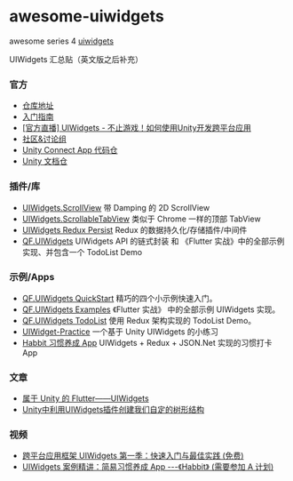 # awesome-uiwidgets
awesome series 4 [uiwidgets](https://github.com/UnityTech/UIWidgets)


UIWidgets 汇总贴（英文版之后补充）
### 官方
* [仓库地址](https://github.com/UnityTech/UIWidgets)
* [入门指南](https://github.com/UnityTech/UIWidgets/blob/master/README-ZH.md)
* [[官方直播] UIWidgets - 不止游戏！如何使用Unity开发跨平台应用](https://www.bilibili.com/video/av47558897?from=search&seid=3092146516952117219)
* [社区&讨论组](https://connect.unity.com/g/uiwidgets)
* [Unity Connect App 代码仓](https://github.com/UnityTech/ConnectAppCN)
* [Unity 文档仓](https://github.com/UnityTech/DocCN)

### 插件/库
* [UIWidgets.ScrollView](https://github.com/JustinFincher/UIWidgets.ScrollView) 带 Damping 的 2D ScrollView
* [UIWidgets.ScrollableTabView](https://github.com/JustinFincher/UIWidgets.ScrollableTabView) 类似于 Chrome 一样的顶部 TabView
* [UIWidgets Redux Persist](https://github.com/liangxiegame/UIWidgetsReduxPersist) Redux 的数据持久化/存储插件/中间件
* [QF.UIWidgets](https://github.com/liangxiegame/QF.UIWidgets) UIWidgets API 的链式封装 和 《Flutter 实战》中的全部示例实现、并包含一个 TodoList Demo

### 示例/Apps
* [QF.UIWidgets QuickStart](https://github.com/liangxiegame/QF.UIWidgets/tree/master/Assets/QuickStart) 精巧的四个小示例快速入门。
* [QF.UIWidgets Examples](https://github.com/liangxiegame/QF.UIWidgets/tree/master/Assets/Example) 《Flutter 实战》 中的全部示例  UIWidgets 实现。
* [QF.UIWidgets TodoList](https://github.com/liangxiegame/QF.UIWidgets/tree/master/Assets/TodoList) 使用 Redux 架构实现的 TodoList Demo。
* [UIWidget-Practice](https://github.com/Latias94/UIWidget-Practice) 一个基于 Unity UIWidgets 的小练习
* [Habbit 习惯养成 App](https://github.com/liangxiegame/Habbit)  UIWidgets + Redux + JSON.Net 实现的习惯打卡 App


### 文章

* [属于 Unity 的 Flutter——UIWidgets](http://frankorz.com/2019/04/01/uiwidgets-practice/) 
* [Unity中利用UIWidgets插件创建我们自定的树形结构](https://www.cnblogs.com/nanyang0310/p/9110136.html)

### 视频
* [跨平台应用框架 UIWidgets 第一季：快速入门与最佳实践 (免费)](http://www.sikiedu.com/course/410)
* [UIWidgets 案例精讲：简易习惯养成 App ---《Habbit》  (需要参加 A 计划)](http://www.sikiedu.com/course/439/summary)
